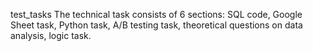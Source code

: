 test_tasks
The technical task consists of 6 sections:
SQL code, Google Sheet task, Python task, A/B testing task, theoretical questions on data analysis, logic task.
